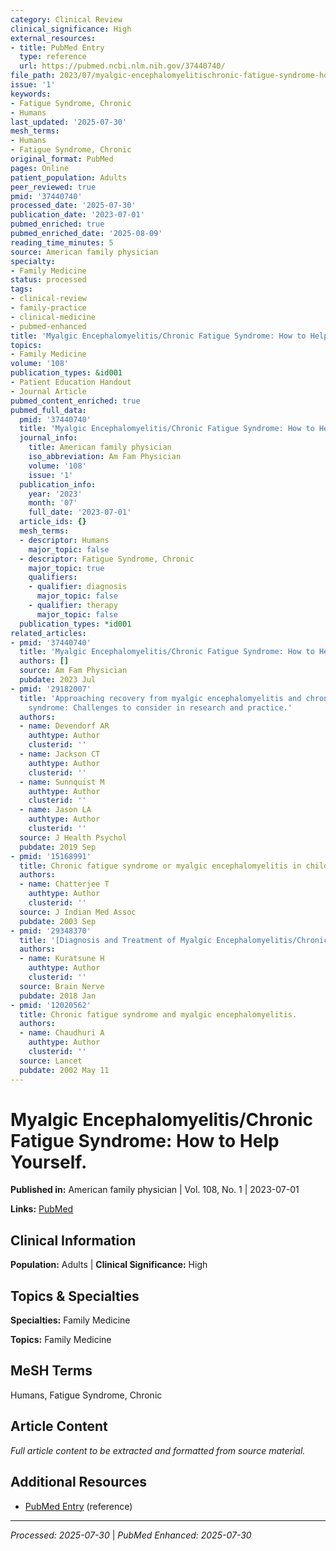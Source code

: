 ```yaml
---
category: Clinical Review
clinical_significance: High
external_resources:
- title: PubMed Entry
  type: reference
  url: https://pubmed.ncbi.nlm.nih.gov/37440740/
file_path: 2023/07/myalgic-encephalomyelitischronic-fatigue-syndrome-how-to-hel.md
issue: '1'
keywords:
- Fatigue Syndrome, Chronic
- Humans
last_updated: '2025-07-30'
mesh_terms:
- Humans
- Fatigue Syndrome, Chronic
original_format: PubMed
pages: Online
patient_population: Adults
peer_reviewed: true
pmid: '37440740'
processed_date: '2025-07-30'
publication_date: '2023-07-01'
pubmed_enriched: true
pubmed_enriched_date: '2025-08-09'
reading_time_minutes: 5
source: American family physician
specialty:
- Family Medicine
status: processed
tags:
- clinical-review
- family-practice
- clinical-medicine
- pubmed-enhanced
title: 'Myalgic Encephalomyelitis/Chronic Fatigue Syndrome: How to Help Yourself.'
topics:
- Family Medicine
volume: '108'
publication_types: &id001
- Patient Education Handout
- Journal Article
pubmed_content_enriched: true
pubmed_full_data:
  pmid: '37440740'
  title: 'Myalgic Encephalomyelitis/Chronic Fatigue Syndrome: How to Help Yourself.'
  journal_info:
    title: American family physician
    iso_abbreviation: Am Fam Physician
    volume: '108'
    issue: '1'
  publication_info:
    year: '2023'
    month: '07'
    full_date: '2023-07-01'
  article_ids: {}
  mesh_terms:
  - descriptor: Humans
    major_topic: false
  - descriptor: Fatigue Syndrome, Chronic
    major_topic: true
    qualifiers:
    - qualifier: diagnosis
      major_topic: false
    - qualifier: therapy
      major_topic: false
  publication_types: *id001
related_articles:
- pmid: '37440740'
  title: 'Myalgic Encephalomyelitis/Chronic Fatigue Syndrome: How to Help Yourself.'
  authors: []
  source: Am Fam Physician
  pubdate: 2023 Jul
- pmid: '29182007'
  title: 'Approaching recovery from myalgic encephalomyelitis and chronic fatigue
    syndrome: Challenges to consider in research and practice.'
  authors:
  - name: Devendorf AR
    authtype: Author
    clusterid: ''
  - name: Jackson CT
    authtype: Author
    clusterid: ''
  - name: Sunnquist M
    authtype: Author
    clusterid: ''
  - name: Jason LA
    authtype: Author
    clusterid: ''
  source: J Health Psychol
  pubdate: 2019 Sep
- pmid: '15168991'
  title: Chronic fatigue syndrome or myalgic encephalomyelitis in children and adolescents.
  authors:
  - name: Chatterjee T
    authtype: Author
    clusterid: ''
  source: J Indian Med Assoc
  pubdate: 2003 Sep
- pmid: '29348370'
  title: '[Diagnosis and Treatment of Myalgic Encephalomyelitis/Chronic Fatigue Syndrome].'
  authors:
  - name: Kuratsune H
    authtype: Author
    clusterid: ''
  source: Brain Nerve
  pubdate: 2018 Jan
- pmid: '12020562'
  title: Chronic fatigue syndrome and myalgic encephalomyelitis.
  authors:
  - name: Chaudhuri A
    authtype: Author
    clusterid: ''
  source: Lancet
  pubdate: 2002 May 11
---
```


# Myalgic Encephalomyelitis/Chronic Fatigue Syndrome: How to Help Yourself.

**Published in:** American family physician | Vol. 108, No. 1 | 2023-07-01

**Links:** [PubMed](https://pubmed.ncbi.nlm.nih.gov/37440740/)

## Clinical Information

**Population:** Adults | **Clinical Significance:** High

## Topics & Specialties

**Specialties:** Family Medicine

**Topics:** Family Medicine

## MeSH Terms

Humans, Fatigue Syndrome, Chronic

## Article Content

*Full article content to be extracted and formatted from source material.*

## Additional Resources

- [PubMed Entry](https://pubmed.ncbi.nlm.nih.gov/37440740/) (reference)

---

*Processed: 2025-07-30* | *PubMed Enhanced: 2025-07-30*
